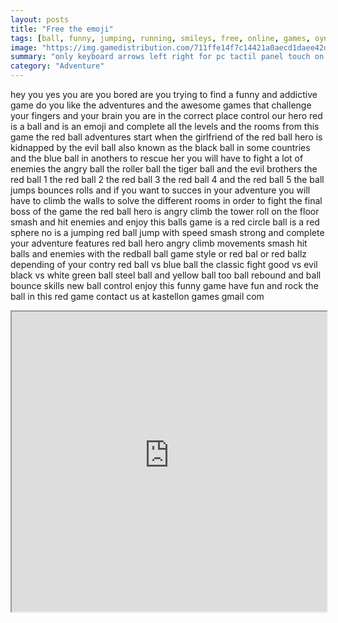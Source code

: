 ```yaml
---
layout: posts
title: "Free the emoji"
tags: [ball, funny, jumping, running, smileys, free, online, games, oyna, game, free, games, play, play, games]
image: "https://img.gamedistribution.com/711ffe14f7c14421a0aecd1daee42d56.jpg"
summary: "only keyboard arrows left right for pc tactil panel touch on left or right on screen tutorial inside  free online games oyna game free games play play games"
category: "Adventure"
---
```


hey you yes you are you bored are you trying to find a funny and addictive game do you like the adventures and the awesome games that challenge your fingers and your brain you are in the correct place control our hero red is a ball and is an emoji and complete all the levels and the rooms from this game the red ball adventures start when the girlfriend of the red ball hero is kidnapped by the evil ball also known as the black ball in some countries and the blue ball in anothers to rescue her you will have to fight a lot of enemies the angry ball the roller ball the tiger ball and the evil brothers the red ball 1 the red ball 2 the red ball 3 the red ball 4 and the red ball 5 the ball jumps bounces rolls and if you want to succes in your adventure you will have to climb the walls to solve the different rooms in order to fight the final boss of the game the red ball hero is angry climb the tower roll on the floor smash and hit enemies and enjoy this balls game is a red circle ball is a red sphere no is a jumping red ball jump with speed smash strong and complete your adventure features red ball hero angry climb movements smash hit balls and enemies with the redball ball game style or red bal or red ballz depending of your contry red ball vs blue ball the classic fight good vs evil black vs white green ball steel ball and yellow ball too ball rebound and ball bounce skills new ball control enjoy this funny game have fun and rock the ball in this red game contact us at kastellon games gmail com

<iframe width="100%" height="480px;" src="https://html5.gamedistribution.com/711ffe14f7c14421a0aecd1daee42d56/"></iframe>